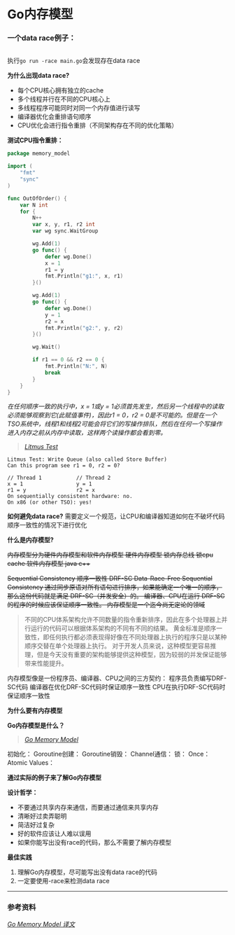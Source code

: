 # Go内存模型

### 一个data race例子：

```go

```

执行`go run -race main.go`会发现存在data race

**为什么出现data race?**

* 每个CPU核心拥有独立的cache
* 多个线程并行在不同的CPU核心上
* 多线程程序可能同时对同一个内存值进行读写
* 编译器优化会重排语句顺序
* CPU优化会进行指令重排（不同架构存在不同的优化策略）

**测试CPU指令重排：**

```go
package memory_model

import (
	"fmt"
	"sync"
)

func OutOfOrder() {
	var N int
	for {
		N++
		var x, y, r1, r2 int
		var wg sync.WaitGroup

		wg.Add(1)
		go func() {
			defer wg.Done()
			x = 1
			r1 = y
			fmt.Println("g1:", x, r1)
		}()

		wg.Add(1)
		go func() {
			defer wg.Done()
			y = 1
			r2 = x
			fmt.Println("g2:", y, r2)
		}()

		wg.Wait()

		if r1 == 0 && r2 == 0 {
			fmt.Println("N:", N)
			break
		}
	}
}

```

*在任何顺序一致的执行中，x = 1或y = 1必须首先发生，然后另一个线程中的读取必须能够观察到它(此赋值事件)，因此r1 = 0，r2 = 0是不可能的。但是在一个TSO系统中，线程1和线程2可能会将它们的写操作排队，然后在任何一个写操作进入内存之前从内存中读取，这样两个读操作都会看到零。*

> [*Litmus Test*](https://go.dev/ref/mem)

~~~shell
Litmus Test: Write Queue (also called Store Buffer)
Can this program see r1 = 0, r2 = 0?

// Thread 1           // Thread 2
x = 1                 y = 1
r1 = y                r2 = x
On sequentially consistent hardware: no.
On x86 (or other TSO): yes!
~~~

**如何避免data race?**
需要定义一个规范，让CPU和编译器知道如何在不破坏代码顺序一致性的情况下进行优化

**什么是内存模型?**

~~内存模型分为硬件内存模型和软件内存模型
硬件内存模型 锁内存总线 锁cpu cache
软件内存模型 java c++~~

~~Sequential Consistency 顺序一致性
DRF-SC Data-Race-Free Sequential Consistency
通过同步原语对所有语句进行排序，如果能确定一个唯一的顺序， 那么这份代码就是满足 DRF-SC（并发安全）的。 编译器、CPU在运行
DRF-SC 的程序的时候应该保证顺序一致性。
内存模型是一个迄今尚无定论的领域~~

> 不同的CPU体系架构允许不同数量的指令重新排序，因此在多个处理器上并行运行的代码可以根据体系架构的不同有不同的结果。
> 黄金标准是顺序一致性，即任何执行都必须表现得好像在不同处理器上执行的程序只是以某种顺序交替在单个处理器上执行。
> 对于开发人员来说，这种模型更容易推理，但是今天没有重要的架构能够提供这种模型，因为较弱的并发保证能够带来性能提升。

内存模型像是一份程序员、编译器、CPU之间的三方契约：
程序员负责编写DRF-SC代码
编译器在优化DRF-SC代码时保证顺序一致性
CPU在执行DRF-SC代码时保证顺序一致性

**为什么要有内存模型**

**Go内存模型是什么？**

> [*Go Memory Model*](https://go.dev/ref/mem)

初始化：
Goroutine创建：
Goroutine销毁：
Channel通信：
锁：
Once：
Atomic Values：

**通过实际的例子来了解Go内存模型**

**设计哲学：**

* 不要通过共享内存来通信，而要通过通信来共享内存
* 清晰好过卖弄聪明
* 简洁好过复杂
* 好的软件应该让人难以误用
* 如果你能写出没有race的代码，那么不需要了解内存模型

**最佳实践**

1. 理解Go内存模型，尽可能写出没有data race的代码
2. 一定要使用-race来检测data race

---

### 参考资料

[*Go Memory Model 译文*](https://go-zh.org/ref/mem)
